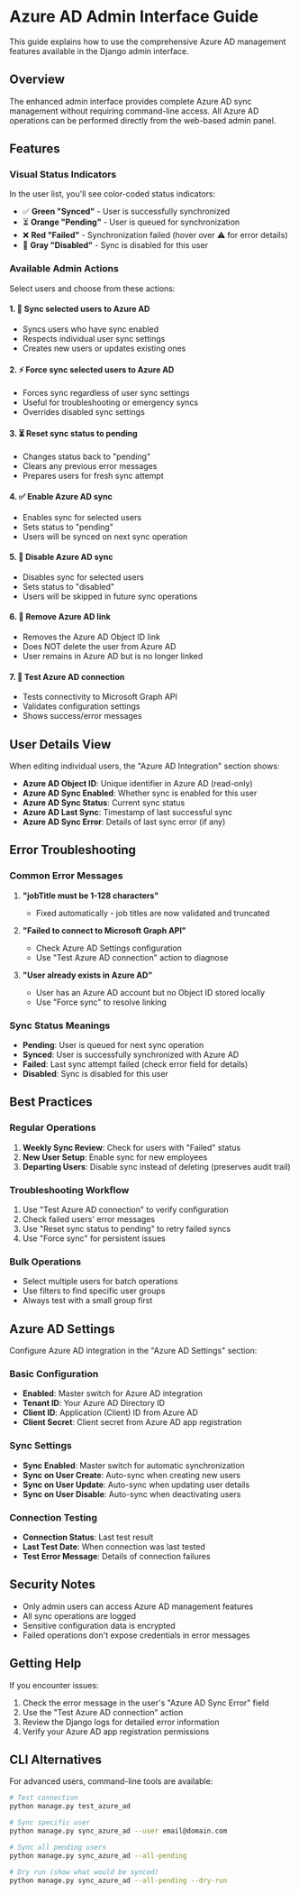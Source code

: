 # Azure AD Admin Interface Guide

This guide explains how to use the comprehensive Azure AD management features available in the Django admin interface.

## Overview

The enhanced admin interface provides complete Azure AD sync management without requiring command-line access. All Azure AD operations can be performed directly from the web-based admin panel.

## Features

### Visual Status Indicators

In the user list, you'll see color-coded status indicators:

- ✅ **Green "Synced"** - User is successfully synchronized
- ⏳ **Orange "Pending"** - User is queued for synchronization  
- ❌ **Red "Failed"** - Synchronization failed (hover over ⚠️ for error details)
- 🚫 **Gray "Disabled"** - Sync is disabled for this user

### Available Admin Actions

Select users and choose from these actions:

#### 1. 🔄 Sync selected users to Azure AD
- Syncs users who have sync enabled
- Respects individual user sync settings
- Creates new users or updates existing ones

#### 2. ⚡ Force sync selected users to Azure AD  
- Forces sync regardless of user sync settings
- Useful for troubleshooting or emergency syncs
- Overrides disabled sync settings

#### 3. ⏳ Reset sync status to pending
- Changes status back to "pending"
- Clears any previous error messages
- Prepares users for fresh sync attempt

#### 4. ✅ Enable Azure AD sync
- Enables sync for selected users
- Sets status to "pending"
- Users will be synced on next sync operation

#### 5. 🚫 Disable Azure AD sync
- Disables sync for selected users
- Sets status to "disabled"
- Users will be skipped in future sync operations

#### 6. 🔗 Remove Azure AD link
- Removes the Azure AD Object ID link
- Does NOT delete the user from Azure AD
- User remains in Azure AD but is no longer linked

#### 7. 🔧 Test Azure AD connection
- Tests connectivity to Microsoft Graph API
- Validates configuration settings
- Shows success/error messages

## User Details View

When editing individual users, the "Azure AD Integration" section shows:

- **Azure AD Object ID**: Unique identifier in Azure AD (read-only)
- **Azure AD Sync Enabled**: Whether sync is enabled for this user
- **Azure AD Sync Status**: Current sync status
- **Azure AD Last Sync**: Timestamp of last successful sync
- **Azure AD Sync Error**: Details of last sync error (if any)

## Error Troubleshooting

### Common Error Messages

1. **"jobTitle must be 1-128 characters"**
   - Fixed automatically - job titles are now validated and truncated

2. **"Failed to connect to Microsoft Graph API"**
   - Check Azure AD Settings configuration
   - Use "Test Azure AD connection" action to diagnose

3. **"User already exists in Azure AD"**
   - User has an Azure AD account but no Object ID stored locally
   - Use "Force sync" to resolve linking

### Sync Status Meanings

- **Pending**: User is queued for next sync operation
- **Synced**: User is successfully synchronized with Azure AD
- **Failed**: Last sync attempt failed (check error field for details)
- **Disabled**: Sync is disabled for this user

## Best Practices

### Regular Operations

1. **Weekly Sync Review**: Check for users with "Failed" status
2. **New User Setup**: Enable sync for new employees
3. **Departing Users**: Disable sync instead of deleting (preserves audit trail)

### Troubleshooting Workflow

1. Use "Test Azure AD connection" to verify configuration
2. Check failed users' error messages
3. Use "Reset sync status to pending" to retry failed syncs
4. Use "Force sync" for persistent issues

### Bulk Operations

- Select multiple users for batch operations
- Use filters to find specific user groups
- Always test with a small group first

## Azure AD Settings

Configure Azure AD integration in the "Azure AD Settings" section:

### Basic Configuration
- **Enabled**: Master switch for Azure AD integration
- **Tenant ID**: Your Azure AD Directory ID
- **Client ID**: Application (Client) ID from Azure AD
- **Client Secret**: Client secret from Azure AD app registration

### Sync Settings
- **Sync Enabled**: Master switch for automatic synchronization
- **Sync on User Create**: Auto-sync when creating new users
- **Sync on User Update**: Auto-sync when updating user details
- **Sync on User Disable**: Auto-sync when deactivating users

### Connection Testing
- **Connection Status**: Last test result
- **Last Test Date**: When connection was last tested
- **Test Error Message**: Details of connection failures

## Security Notes

- Only admin users can access Azure AD management features
- All sync operations are logged
- Sensitive configuration data is encrypted
- Failed operations don't expose credentials in error messages

## Getting Help

If you encounter issues:

1. Check the error message in the user's "Azure AD Sync Error" field
2. Use the "Test Azure AD connection" action
3. Review the Django logs for detailed error information
4. Verify your Azure AD app registration permissions

## CLI Alternatives

For advanced users, command-line tools are available:

```bash
# Test connection
python manage.py test_azure_ad

# Sync specific user
python manage.py sync_azure_ad --user email@domain.com

# Sync all pending users
python manage.py sync_azure_ad --all-pending

# Dry run (show what would be synced)
python manage.py sync_azure_ad --all-pending --dry-run
```